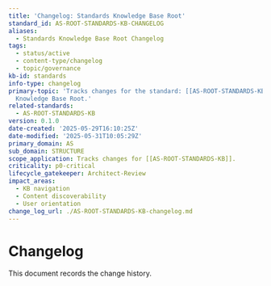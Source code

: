 ```yaml
---
title: 'Changelog: Standards Knowledge Base Root'
standard_id: AS-ROOT-STANDARDS-KB-CHANGELOG
aliases:
  - Standards Knowledge Base Root Changelog
tags:
  - status/active
  - content-type/changelog
  - topic/governance
kb-id: standards
info-type: changelog
primary-topic: 'Tracks changes for the standard: [[AS-ROOT-STANDARDS-KB]] - Standards
  Knowledge Base Root.'
related-standards:
  - AS-ROOT-STANDARDS-KB
version: 0.1.0
date-created: '2025-05-29T16:10:25Z'
date-modified: '2025-05-31T10:05:29Z'
primary_domain: AS
sub_domain: STRUCTURE
scope_application: Tracks changes for [[AS-ROOT-STANDARDS-KB]].
criticality: p0-critical
lifecycle_gatekeeper: Architect-Review
impact_areas:
  - KB navigation
  - Content discoverability
  - User orientation
change_log_url: ./AS-ROOT-STANDARDS-KB-changelog.md
---
```


# Changelog

This document records the change history.
